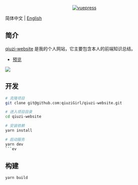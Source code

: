 <p align="center">
  <a href="https://github.com/vuejs/vuepress">
    <img src="https://img.shields.io/badge/vuepress-1.4.0-brightgreen.svg" alt="vuepress" >
  </a>
</p>

简体中文 | [English](./README.md)

## 简介

[qiuzi-website](https://github.com/qiuziGirl/qiuzi-website) 是我的个人网站，它主要包含本人的前端知识总结。

- [预览](https://www.qiuzi.fun/)

![](https://qiuzi-blog.oss-cn-shenzhen.aliyuncs.com/site-preview.png)

## 开发

```bash
# 克隆项目 
git clone git@github.com:qiuziGirl/qiuzi-website.git

# 进入项目目录
cd qiuzi-website

# 安装依赖
yarn install

# 启动服务
yarn dev
```ev
```

## 构建

```bash
yarn build
```